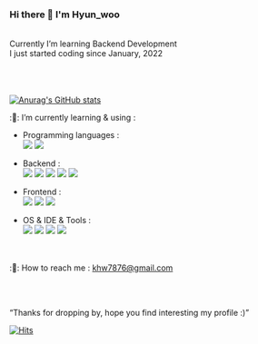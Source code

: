 ### Hi there 👋 I'm Hyun_woo

</br>
Currently I’m learning Backend Development</br>
I just started coding since January, 2022</br></br>
</br></br>


[![Anurag's GitHub stats](https://github-readme-stats.vercel.app/api?username=khw7876)](https://github.com/khw7876/github-readme-stats)

:&#127793;: I’m currently learning & using :
- Programming languages :</br>
<img src="https://img.shields.io/badge/Python-3776AB?style=flat-square&logo=Python&logoColor=white"/> <img src="https://img.shields.io/badge/Javascript-F7DF1E?style=flat-square&logo=Javascript&logoColor=white"/></img> </br>

- Backend :</br>
<img src="https://img.shields.io/badge/Django,DRF-092E20?style=flat-square&logo=Django&logoColor=white"/> <img src="https://img.shields.io/badge/Flask-000000?style=flat-square&logo=Flask&logoColor=white"/> <img src="https://img.shields.io/badge/SQLite-003B57?style=flat-square&logo=SQLite&logoColor=white"/> <img src="https://img.shields.io/badge/MongoDB-47A248?style=flat-square&logo=MongoDB&logoColor=white"/> <img src="https://img.shields.io/badge/PostgreSQL-4169E1?style=flat-square&logo=PostgreSQL&logoColor=white"/> </br>

- Frontend :</br>
<img src="https://img.shields.io/badge/HTML5-E34F26?style=flat-square&logo=HTML5&logoColor=white"/> <img src="https://img.shields.io/badge/CSS-1572B6?style=flat-square&logo=CSS&logoColor=white"/> <img src="https://img.shields.io/badge/JSON-000000?style=flat-square&logo=JSON&logoColor=white"/> </br>

- OS & IDE & Tools :</br>
<img src="https://img.shields.io/badge/Git-F05032?style=flat-square&logo=Git&logoColor=white"/> <img src="https://img.shields.io/badge/Postman-FF6C37?style=flat-square&logo=Postman&logoColor=white"/> <img src="https://img.shields.io/badge/Visual Studio Code-007ACC?style=flat-square&logo=Visual Studio Code&logoColor=white"/> <img src="https://img.shields.io/badge/PyCharm-000000?style=flat-square&logo=PyCharm&logoColor=white"/></br>
</br></br>

:&#128231;: How to reach me : khw7876@gmail.com

</br></br>

“Thanks for dropping by, hope you find interesting my profile :)”

[![Hits](https://hits.seeyoufarm.com/api/count/incr/badge.svg?url=https%3A%2F%2Fgithub.com%2Fkhw7876&count_bg=%2300F9D4&title_bg=%233EFF00&icon=&icon_color=%23F3B500&title=views&edge_flat=true)](https://hits.seeyoufarm.com)
 
